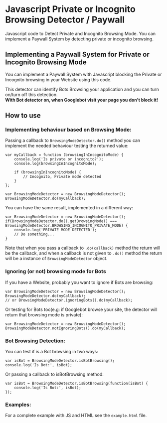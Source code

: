 # Javascript Private or Incognito Browsing Detector / Paywall
Javascript code to Detect Private and Incognito Browsing Mode. You can implement a Paywall System by detecting private or incognito browsing.

## Implementing a Paywall System for Private or Incognito Browsing Mode
You can implement a Paywall System with Javascript blocking the Private or Incognito browsing in your Website using this code.  

This detector can identify Bots Browsing your application and you can turn on/turn off this detection.  
**With Bot detector on, when Googlebot visit your page you don't block it!**

## How to use

### Implementing behaviour based on Browsing Mode:   
Passing a callback to `BrowsingModeDetector.do()` method you can implement the needed behaviour testing the returned value:

```
var myCallback = function (browsingInIncognitoMode) {
    console.log('Is private or incognito?');
    console.log(browsingInIncognitoMode);

    if (browsingInIncognitoMode) {
        // Incognito, Private mode detected
    }
};
  
var BrowsingModeDetector = new BrowsingModeDetector();
BrowsingModeDetector.do(myCallback);
```

You can have the same result, implemented in a different way:
```
var BrowsingModeDetector = new BrowsingModeDetector();
if(BrowsingModeDetector.do().getBrowsingMode() === BrowsingModeDetector.BROWSING_INCOGNITO_PRIVATE_MODE) {
    console.log('PRIVATE MODE DETECTED');
    // Do something...
}
```

Note that when you pass a callback to `.do(callback)` method the return will be the callback, and when a callback is not
given to `.do()` method the return will be a instance of `BrowsingModeDetector` object.

### Ignoring (or not) browsing mode for Bots
If you have a Website, probably you want to ignore if Bots are browsing:
```
var BrowsingModeDetector = new BrowsingModeDetector();
BrowsingModeDetector.do(myCallback); 
// or BrowsingModeDetector.ignoringBots().do(myCallback);
```

Or testing for Bots too(e.g: if Googlebot browse your site, the detector will return that browsing mode is private):
```
var BrowsingModeDetector = new BrowsingModeDetector();
BrowsingModeDetector.notIgnoringBots().do(myCallback);
```

### Bot Browsing Detection:
You can test if is a Bot browsing in two ways:
```
var isBot = BrowsingModeDetector.isBotBrowsing();
console.log('Is Bot:', isBot);
```

Or passing a callback to isBotBrowsing method:
```
var isBot = BrowsingModeDetector.isBotBrowsing(function(isBot) {
    console.log('Is Bot:', isBot);
});
```

### Examples:
For a complete example with JS and HTML see the `example.html` file.
